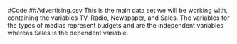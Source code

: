 #Code 
##Advertising.csv 
This is the main data set we will be working with, containing the variables TV, Radio, Newspaper, and Sales. The variables for the types of medias represent budgets and are the independent variables whereas Sales is the dependent variable.
